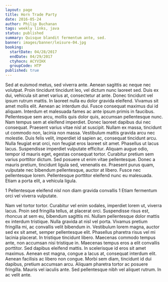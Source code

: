 ```yaml
---
layout: page
title: Horn Trade Party
date: 2016-05-24
author: Philip Buchanan
tags: weekly links, java
status: published
summary: Quisque blandit fermentum ante, sed.
banner: images/banner/leisure-04.jpg
booking:
  startDate: 04/28/2017
  endDate: 04/29/2017
  ctyhocn: ACYVIHX
  groupCode: HTP
published: true
---
```

Sed at euismod metus, sed viverra ante. Aenean sagittis ac neque nec volutpat. Proin tincidunt tincidunt leo, vel dictum nunc laoreet sed. Duis ex dui, vehicula sit amet varius at, consectetur at ante. Donec tincidunt vel ipsum rutrum mattis. In laoreet nulla eu dolor gravida eleifend. Vivamus sit amet mollis elit. Aenean ac interdum dui. Fusce consequat maximus dui id aliquam. Interdum et malesuada fames ac ante ipsum primis in faucibus. Pellentesque sem arcu, mollis quis dolor quis, accumsan pellentesque nunc. Nam tempus sem at eleifend imperdiet. Donec laoreet dapibus dui nec consequat. Praesent varius vitae nisl at suscipit. Nullam ex massa, tincidunt ut commodo non, lacinia non massa. Vestibulum mattis gravida arcu nec molestie.
Duis felis velit, imperdiet id sapien ac, consequat tincidunt arcu. Nulla feugiat erat orci, non feugiat eros laoreet sit amet. Phasellus ut lacus lacus. Suspendisse imperdiet vulputate efficitur. Aliquam augue odio, tempor id mauris eget, egestas consequat tortor. Curabitur pretium sem varius porttitor dictum. Sed posuere ut enim vitae pellentesque. Donec a mauris pretium, tincidunt ligula sed, venenatis ex. Praesent purus quam, vulputate nec bibendum pellentesque, auctor at libero. Fusce nec pellentesque lorem. Pellentesque porttitor eleifend nunc eu malesuada. Etiam a porta elit, a vehicula ligula.

1 Pellentesque eleifend nisl non diam gravida convallis
1 Etiam fermentum orci vel viverra vulputate.

Nam vel tortor tortor. Curabitur vel enim sodales, imperdiet lorem ut, viverra lacus. Proin sed fringilla tellus, at placerat orci. Suspendisse risus est, rhoncus at sem eu, bibendum sagittis mi. Nullam pellentesque dolor mattis ex interdum tristique. Nulla gravida at nisl vel porta. Vivamus pretium fringilla mi, ac convallis velit bibendum in. Vestibulum lorem magna, auctor sed ex sit amet, semper pellentesque elit. Phasellus pharetra risus vel mi lacinia placerat. In tristique tincidunt libero. Maecenas commodo tempus ante, non accumsan nisi tristique in.
Maecenas tempus eros a elit convallis porttitor. Sed dapibus eleifend mattis. In scelerisque id eros sit amet maximus. Aenean est magna, congue a lacus at, consequat interdum elit. Aenean facilisis ac libero non congue. Morbi sem diam, tincidunt id dui dapibus, pretium accumsan arcu. Aliquam pharetra tortor ac posuere fringilla. Mauris vel iaculis ante. Sed pellentesque nibh vel aliquet rutrum. In ac velit ante.
